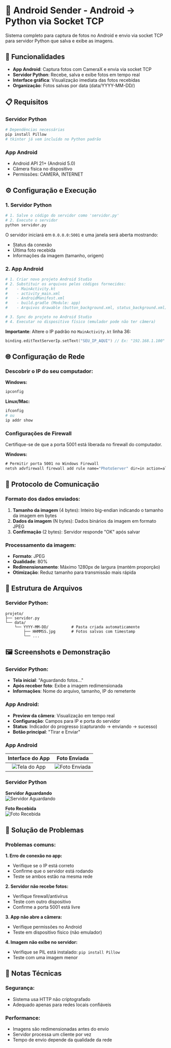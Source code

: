 # 📸 Android Sender - Android → Python via Socket TCP

Sistema completo para captura de fotos no Android e envio via socket TCP para servidor Python que salva e exibe as imagens.

## 🚀 Funcionalidades

- **App Android**: Captura fotos com CameraX e envia via socket TCP
- **Servidor Python**: Recebe, salva e exibe fotos em tempo real
- **Interface gráfica**: Visualização imediata das fotos recebidas
- **Organização**: Fotos salvas por data (data/YYYY-MM-DD/)

## 📋 Requisitos

### Servidor Python
```bash
# Dependências necessárias
pip install Pillow
# tkinter já vem incluído no Python padrão
```

### App Android
- Android API 21+ (Android 5.0)
- Câmera física no dispositivo
- Permissões: CAMERA, INTERNET

## ⚙️ Configuração e Execução

### 1. Servidor Python

```bash
# 1. Salve o código do servidor como 'servidor.py'
# 2. Execute o servidor
python servidor.py
```

O servidor iniciará em `0.0.0.0:5001` e uma janela será aberta mostrando:
- Status da conexão
- Última foto recebida
- Informações da imagem (tamanho, origem)

### 2. App Android

```bash
# 1. Criar novo projeto Android Studio
# 2. Substituir os arquivos pelos códigos fornecidos:
#    - MainActivity.kt
#    - activity_main.xml
#    - AndroidManifest.xml
#    - build.gradle (Module: app)
#    - Arquivos drawable (button_background.xml, status_background.xml)

# 3. Sync do projeto no Android Studio
# 4. Executar no dispositivo físico (emulador pode não ter câmera)
```

**Importante**: Altere o IP padrão no `MainActivity.kt` linha 36:
```kotlin
binding.editTextServerIp.setText("SEU_IP_AQUI") // Ex: "192.168.1.100"
```

## 🌐 Configuração de Rede

### Descobrir o IP do seu computador:

**Windows:**
```cmd
ipconfig
```

**Linux/Mac:**
```bash
ifconfig
# ou
ip addr show
```

### Configurações de Firewall
Certifique-se de que a porta 5001 está liberada no firewall do computador.

**Windows:**
```cmd
# Permitir porta 5001 no Windows Firewall
netsh advfirewall firewall add rule name="PhotoServer" dir=in action=allow protocol=TCP localport=5001
```

## 📡 Protocolo de Comunicação

### Formato dos dados enviados:
1. **Tamanho da imagem** (4 bytes): Inteiro big-endian indicando o tamanho da imagem em bytes
2. **Dados da imagem** (N bytes): Dados binários da imagem em formato JPEG
3. **Confirmação** (2 bytes): Servidor responde "OK" após salvar

### Processamento da imagem:
- **Formato**: JPEG
- **Qualidade**: 80%
- **Redimensionamento**: Máximo 1280px de largura (mantém proporção)
- **Otimização**: Reduz tamanho para transmissão mais rápida

## 📁 Estrutura de Arquivos

### Servidor Python:
```
projeto/
├── servidor.py
└── data/
    └── YYYY-MM-DD/          # Pasta criada automaticamente
        ├── HHMMSS.jpg       # Fotos salvas com timestamp
        └── ...
```

## 🖼️ Screenshots e Demonstração

### Servidor Python:
- **Tela inicial**: "Aguardando fotos..."
- **Após receber foto**: Exibe a imagem redimensionada
- **Informações**: Nome do arquivo, tamanho, IP do remetente

### App Android:
- **Preview da câmera**: Visualização em tempo real
- **Configuração**: Campos para IP e porta do servidor
- **Status**: Indicador do progresso (capturando → enviando → sucesso)
- **Botão principal**: "Tirar e Enviar"

### App Android
| Interface do App | Foto Enviada |
|:----------------:|:------------:|
| ![Tela do App](telas/APP_TELA.jpg) | ![Foto Enviada](telas/APP_FOTO_ENVIADA.jpg) |

### Servidor Python
**Servidor Aguardando**  
![Servidor Aguardando](telas/SERVIDOR_AGUARDANDO.png)

**Foto Recebida**  
![Foto Recebida](telas/SERVIDOR_FOTO_RECEBIDA.png)

## 🔧 Solução de Problemas

### Problemas comuns:

**1. Erro de conexão no app:**
- Verifique se o IP está correto
- Confirme que o servidor está rodando
- Teste se ambos estão na mesma rede

**2. Servidor não recebe fotos:**
- Verifique firewall/antivírus
- Teste com outro dispositivo
- Confirme a porta 5001 está livre

**3. App não abre a câmera:**
- Verifique permissões no Android
- Teste em dispositivo físico (não emulador)

**4. Imagem não exibe no servidor:**
- Verifique se PIL está instalado: `pip install Pillow`
- Teste com uma imagem menor

## 📝 Notas Técnicas

### Segurança:
- Sistema usa HTTP não criptografado
- Adequado apenas para redes locais confiáveis

### Performance:
- Imagens são redimensionadas antes do envio
- Servidor processa um cliente por vez
- Tempo de envio depende da qualidade da rede
